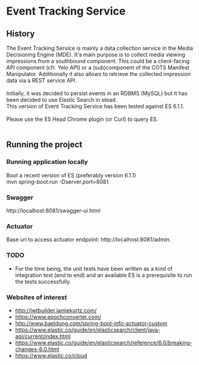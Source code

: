 # Event Tracking Service

## History

The Event Tracking Service is mainly a data collection service in the Media Decisioning Engine (MDE).
It's main purpose is to collect media viewing impressions from a southbound component. This could be a client-facing API component (cfr. Yelo API) or a (sub)component of the COTS Manifest Manipulator. Additionally it also allows to retrieve the collected impression data via a REST service API.<br><br>
Initially, it was decided to persist events in an RDBMS (MySQL) but it has been decided to use Elastic Search in stead.<br>
This version of Event Tracking Service has been tested against ES 6.1.1.<br><br>
Please use the ES Head Chrome plugin (or Curl) to query ES.<br><br>

## Running the project

### Running application locally
Boot a recent version of ES (preferably version 6.1.1)<br>
mvn spring-boot:run -Dserver.port=8081

### Swagger
http://localhost:8081/swagger-ui.html

### Actuator
Base uri to access actuator endpoint: http://localhost:8081/admin.<br>

### TODO
* For the time being, the unit tests have been written as a kind of integration test (end to end) and an available ES
is a prerequisite to run the tests successfully.

### Websites of interest
* http://jwtbuilder.jamiekurtz.com/
* https://www.epochconverter.com/
* http://www.baeldung.com/spring-boot-info-actuator-custom
* https://www.elastic.co/guide/en/elasticsearch/client/java-api/current/index.html
* https://www.elastic.co/guide/en/elasticsearch/reference/6.0/breaking-changes-6.0.html
* https://www.elastic.co/cloud
